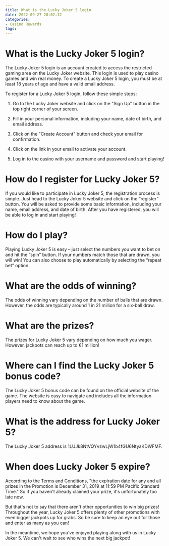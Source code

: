 ```yaml
---
title: What is the Lucky Joker 5 login
date: 2022-09-27 20:02:12
categories:
- Casino Rewards
tags:
---
```



#  What is the Lucky Joker 5 login?

The Lucky Joker 5 login is an account created to access the restricted gaming area on the Lucky Joker website. This login is used to play casino games and win real money. To create a Lucky Joker 5 login, you must be at least 18 years of age and have a valid email address.

To register for a Lucky Joker 5 login, follow these simple steps:

1. Go to the Lucky Joker website and click on the "Sign Up" button in the top right corner of your screen.

2. Fill in your personal information, including your name, date of birth, and email address.

3. Click on the "Create Account" button and check your email for confirmation.

4. Click on the link in your email to activate your account.

5. Log in to the casino with your username and password and start playing!

#  How do I register for Lucky Joker 5?

If you would like to participate in Lucky Joker 5, the registration process is simple. Just head to the Lucky Joker 5 website and click on the “register” button. You will be asked to provide some basic information, including your name, email address, and date of birth. After you have registered, you will be able to log in and start playing!

# How do I play?

Playing Lucky Joker 5 is easy – just select the numbers you want to bet on and hit the “spin” button. If your numbers match those that are drawn, you will win! You can also choose to play automatically by selecting the “repeat bet” option.

# What are the odds of winning?

The odds of winning vary depending on the number of balls that are drawn. However, the odds are typically around 1 in 21 million for a six-ball draw.

# What are the prizes?

The prizes for Lucky Joker 5 vary depending on how much you wager. However, jackpots can reach up to €1 million!

#  Where can I find the Lucky Joker 5 bonus code?

The Lucky Joker 5 bonus code can be found on the official website of the game. The website is easy to navigate and includes all the information players need to know about the game.

#  What is the address for Lucky Joker 5?

The Lucky Joker 5 address is 1LUJk8NtVQYvzwLjW1b4fGU6NtyaKDWFMF.

#  When does Lucky Joker 5 expire?

According to the Terms and Conditions, "the expiration date for any and all prizes in the Promotion is December 31, 2019 at 11:59 PM Pacific Standard Time." So if you haven't already claimed your prize, it's unfortunately too late now.

But that's not to say that there aren't other opportunities to win big prizes! Throughout the year, Lucky Joker 5 offers plenty of other promotions with even bigger jackpots up for grabs. So be sure to keep an eye out for those and enter as many as you can!

In the meantime, we hope you've enjoyed playing along with us in Lucky Joker 5. We can't wait to see who wins the next big jackpot!